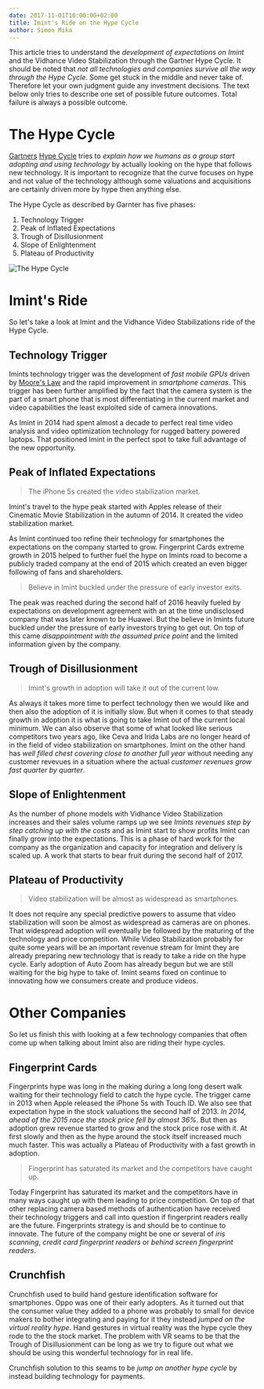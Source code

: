 ```yaml
---
date: 2017-11-01T10:00:00+02:00
title: Imint's Ride on the Hype Cycle
author: Simon Mika
---
```


This article tries to understand the _development of expectations on Imint_ and the Vidhance Video Stabilization through the Gartner Hype Cycle. It should be noted that _not all technologies and companies survive all the way through the Hype Cycle_. Some get stuck in the middle and never take of. Therefore let your own judgment guide any investment decisions. The text below only tries to describe one set of possible future outcomes. Total failure is always a possible outcome.

# The Hype Cycle

[Gartners](https://www.gartner.com/technology/home.jsp) [Hype Cycle](https://en.wikipedia.org/wiki/Hype_cycle) tries to _explain how we humans as a group start adopting and using technology_ by actually looking on the hype that follows new technology. It is important to recognize that the curve focuses on hype and not value of the technology although some valuations and acquisitions are certainly driven more by hype then anything else.

The Hype Cycle as described by Garnter has five phases:

1. Technology Trigger
1. Peak of Inflated Expectations
1. Trough of Disillusionment
1. Slope of Enlightenment
1. Plateau of Productivity

![The Hype Cycle](https://upload.wikimedia.org/wikipedia/commons/b/bf/Hype-Cycle-General.png "by Olga Tarkovskiy under Creative Commons Attribution-Share Alike 3.0 Unported")

# Imint's Ride

So let's take a look at Imint and the Vidhance Video Stabilizations ride of the Hype Cycle.

## Technology Trigger

Imints technology trigger was the development of _fast mobile GPUs_ driven by [Moore's Law](https://en.wikipedia.org/wiki/Moore%27s_law) and the rapid improvement in _smartphone cameras_. This trigger has been further amplified by the fact that the camera system is the part of a smart phone that is most differentiating in the current market and video capabilities the least exploited side of camera innovations.

As Imint in 2014 had spent almost a decade to perfect real time video analysis and video optimization technology for rugged battery powered laptops. That positioned Imint in the perfect spot to take full advantage of the new opportunity.

## Peak of Inflated Expectations

> The iPhone 5s created the video stabilization market.

Imint's travel to the hype peak started with Apples release of their Cinematic Movie Stabilization in the autumn of 2014. It created the video stabilization market.

As Imint continued too refine their technology for smartphones the expectations on the company started to grow. Fingerprint Cards extreme growth in 2015 helped to further fuel the hype on Imints road to become a publicly traded company at the end of 2015 which created an even bigger following of fans and shareholders.

> Believe in Imint buckled under the pressure of early investor exits.

The peak was reached during the second half of 2016 heavily fueled by expectations on development agreement with an at the time undisclosed company that was later known to be Huawei. But the believe in Imints future buckled under the pressure of early investors trying to get out. On top of this came _disappointment with the assumed price point_ and the limited information given by the company.

## Trough of Disillusionment

> Imint's growth in adoption will take it out of the current low.

As always it takes more time to perfect technology then we would like and then also the adoption of it is initially slow. But when it comes to that steady growth in adoption it is what is going to take Imint out of the current local minimum. We can also observe that some of what looked like serious competitors two years ago, like Ceva and Irida Labs are no longer heard of in the field of video stabilization on smartphones. Imint on the other hand has _well filled chest covering close to another full year_ without needing any customer revevues in a situation where the actual _customer revenues grow fast quarter by quarter_.

## Slope of Enlightenment

As the number of phone models with Vidhance Video Stabilization increases and their sales volume ramps up we see _Imints revenues step by step catching up with the costs_ and as Imint start to show profits Imint can finally grow into the expectations. This is a phase of hard work for the company as the organization and capacity for integration and delivery is scaled up. A work that starts to bear fruit during the second half of 2017.

## Plateau of Productivity

> Video stabilization will be almost as widespread as smartphones.

It does not require any special predictive powers to assume that video stabilization will soon be almost as widespread as cameras are on phones. That widespread adoption will eventually be followed by the maturing of the technology and price competition. While Video Stabilization probably for quite some years will be an important revenue stream for Imint they are already preparing new technology that is ready to take a ride on the hype cycle. Early adoption of Auto Zoom has already begun but we are still waiting for the big hype to take of. Imint seams fixed on continue to innovating how we consumers create and produce videos.

# Other Companies

So let us finish this with looking at a few technology companies that often come up when talking about Imint also are riding their hype cycles.

## Fingerprint Cards

Fingerprints hype was long in the making during a long long desert walk waiting for their technology field to catch the hype cycle. The trigger came in 2013 when Apple released the iPhone 5s with Touch ID. We also see that expectation hype in the stock valuations the second half of 2013. _In 2014, ahead of the 2015 race the stock price fell by almost 36%_. But then as adoption grew revenue started to grow and the stock price rose with it. At first slowly and then as the hype around the stock itself increased much much faster. This was actually a Plateau of Productivity with a fast growth in adoption.

> Fingerprint has saturated its market and the competitors have caught up.

Today Fingerprint has saturated its market and the competitors have in many ways caught up with them leading to price competition. On top of that other replacing camera based methods of authentication have received their technology triggers and call into question if fingerprint readers really are the future. Fingerprints strategy is and should be to continue to innovate. The future of the company might be one or several of _iris scanning_, _credit card fingerprint readers_ or _behind screen fingerprint readers_.

## Crunchfish

Crunchfish used to build hand gesture identification software for smartphones. Oppo was one of their early adopters. As it turned out that the consumer value they added to a phone was probably to small for device makers to bother integrating and paying for it they instead _jumped on the virtual reality hype_. Hand gestures in virtual reality was the hype cycle they rode to the the stock market. The problem with VR seams to be that the Trough of Disillusionment can be long as we try to figure out what we should be using this wonderful technology for in real life.

Crunchfish solution to this seams to be _jump on another hype cycle_ by instead building technology for payments.
